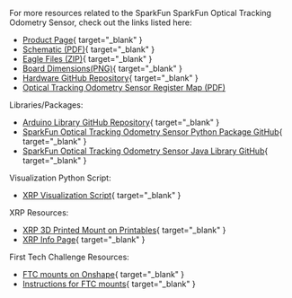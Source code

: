 
<!-- This section should include all the relevant documentation and product files (Eagle files, schematic, datasheet(s), landing pages, etc. and any relevant tutorials to go beyond the Hookup Guide.) -->

For more resources related to the SparkFun SparkFun Optical Tracking Odometry Sensor, check out the links listed here: 

* [Product Page](https://www.sparkfun.com/products/24904){ target="_blank" }
* [Schematic (PDF)](assets/board_files/24904_SparkFun_Optical_Tracking_Odometry_Sensor_Schematic.pdf){ target="_blank" }
* [Eagle Files (ZIP)](assets/board_files/24904_SparkFun_Optical_Tracking_Odometry_Sensor_EagleFiles.zip){ target="_blank" }
* [Board Dimensions(PNG)](assets/board_files/24904_SparkFun_Optical_Tracking_Odometry_Sensor_BoardOutline.png){ target="_blank" }
* [Hardware GitHub Repository](https://github.com/sparkfun/SparkFun_Optical_Tracking_Odometry_Sensor){ target="_blank" }
* [Optical Tracking Odometry Sensor Register Map (PDF)](https://github.com/sparkfun/SparkFun_Optical_Tracking_Odometry_Sensor/blob/main/Firmware/OTOS_Register_Map.pdf)

Libraries/Packages: 

* [Arduino Library GitHub Repository](https://github.com/sparkfun/SparkFun_Qwiic_OTOS_Arduino_Library){ target="_blank" }
* [SparkFun Optical Tracking Odometry Sensor Python Package GitHub](https://github.com/sparkfun/Qwiic_OTOS_Py/archive/refs/heads/master.zip){ target="_blank" }
* [SparkFun Optical Tracking Odometry Sensor Java Library GitHub](https://github.com/sparkfun/SparkFun_Qwiic_OTOS_FTC_Java_Library/archive/refs/heads/main.zip){ target="_blank" }


Visualization Python Script: 

* [XRP Visualization Script](assets\SparkFun_OTOS_XRP_Visualization.zip){ target="_blank" }

XRP Resources:

* [XRP 3D Printed Mount on Printables](https://www.printables.com/model/872179-odometry-clip-for-xrp){ target="_blank" }
* [XRP Info Page](https://www.sparkfun.com/xrp){ target="_blank" }

First Tech Challenge Resources: 

* [FTC mounts on Onshape](https://cad.onshape.com/documents/1253798610182bf3a147f431/w/11cc45e6a7c8080b22bb8377/e/d4827c4f09d804607ba1824b){ target="_blank" }	
* [Instructions for FTC mounts]( https://docs.google.com/document/d/14oHPdummdtDlF2BijsM5kqbD6MTwzaQFkbJ2jo99SUI/edit){ target="_blank" }
